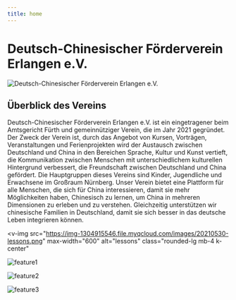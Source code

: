 ```yaml
---
title: home
---
```


# Deutsch-Chinesischer Förderverein Erlangen e.V.

![Deutsch-Chinesischer Förderverein Erlangen e.V.](https://img-1304915546.file.myqcloud.com/images/20210520-banner5.jpg)

## Überblick des Vereins

Deutsch-Chinesischer Förderverein Erlangen e.V. ist ein eingetragener beim Amtsgericht Fürth und gemeinnütziger Verein, die im Jahr 2021 gegründet. Der Zweck der Verein ist, durch das Angebot von Kursen, Vorträgen, Veranstaltungen und Ferienprojekten wird der Austausch zwischen Deutschland und China in den Bereichen Sprache, Kultur und Kunst vertieft, die Kommunikation zwischen Menschen mit unterschiedlichem kulturellen Hintergrund verbessert, die Freundschaft zwischen Deutschland und China gefördert. Die Hauptgruppen dieses Vereins sind Kinder, Jugendliche und Erwachsene im Großraum Nürnberg. Unser Verein bietet eine Plattform für alle Menschen, die sich für China interessieren, damit sie mehr Möglichkeiten haben, Chinesisch zu lernen, um China in mehreren Dimensionen zu erleben und zu verstehen. Gleichzeitig unterstützen wir chinesische Familien in Deutschland, damit sie sich besser in das deutsche Leben integrieren können.

<v-img
  src="https://img-1304915546.file.myqcloud.com/images/20210530-lessons.png"
  max-width="600"
  alt="lessons"
  class="rounded-lg mb-4 k-center"
></v-img>

<section class="v-imgresponse-3 mb-4">

![feature1](https://img-1304915546.file.myqcloud.com/images/20210530-feature1.png)

![feature2](https://img-1304915546.file.myqcloud.com/images/20210530-feature2.png)

![feature3](https://img-1304915546.file.myqcloud.com/images/20210530-feature3.png)

</section>
